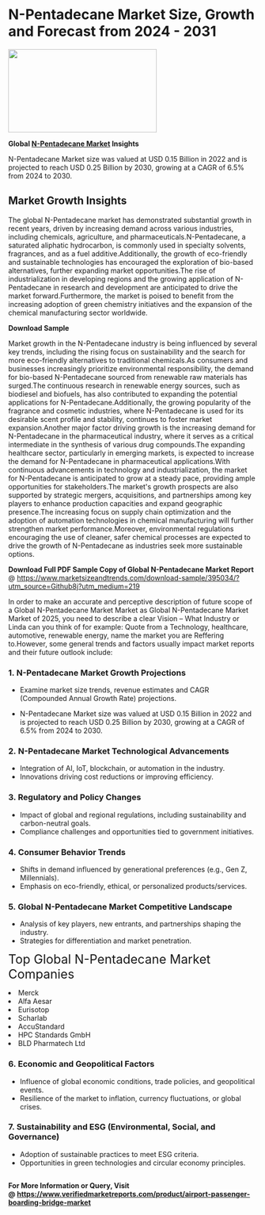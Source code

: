 <H1>N-Pentadecane Market Size, Growth and Forecast from 2024 - 2031</H1><img class="aligncenter size-medium wp-image-584254" src="https://thirdeyenews.in/wp-content/uploads/2024/09/Global-Market-Research-300x168.jpeg" alt="" width="300" height="168" /><p><strong>Global&nbsp;<a href="https://www.marketsizeandtrends.com/download-sample/395034/?utm_source=Github8j?utm_medium=219">N-Pentadecane Market</a> Insights</strong></p><p>N-Pentadecane Market size was valued at USD 0.15 Billion in 2022 and is projected to reach USD 0.25 Billion by 2030, growing at a CAGR of 6.5% from 2024 to 2030.</p><p><h2>Market Growth Insights</h2> <p>The global N-Pentadecane market has demonstrated substantial growth in recent years, driven by increasing demand across various industries, including chemicals, agriculture, and pharmaceuticals.N-Pentadecane, a saturated aliphatic hydrocarbon, is commonly used in specialty solvents, fragrances, and as a fuel additive.Additionally, the growth of eco-friendly and sustainable technologies has encouraged the exploration of bio-based alternatives, further expanding market opportunities.The rise of industrialization in developing regions and the growing application of N-Pentadecane in research and development are anticipated to drive the market forward.Furthermore, the market is poised to benefit from the increasing adoption of green chemistry initiatives and the expansion of the chemical manufacturing sector worldwide.</p> <p><strong>Download Sample</strong></p> <p>Market growth in the N-Pentadecane industry is being influenced by several key trends, including the rising focus on sustainability and the search for more eco-friendly alternatives to traditional chemicals.As consumers and businesses increasingly prioritize environmental responsibility, the demand for bio-based N-Pentadecane sourced from renewable raw materials has surged.The continuous research in renewable energy sources, such as biodiesel and biofuels, has also contributed to expanding the potential applications for N-Pentadecane.Additionally, the growing popularity of the fragrance and cosmetic industries, where N-Pentadecane is used for its desirable scent profile and stability, continues to foster market expansion.Another major factor driving growth is the increasing demand for N-Pentadecane in the pharmaceutical industry, where it serves as a critical intermediate in the synthesis of various drug compounds.The expanding healthcare sector, particularly in emerging markets, is expected to increase the demand for N-Pentadecane in pharmaceutical applications.With continuous advancements in technology and industrialization, the market for N-Pentadecane is anticipated to grow at a steady pace, providing ample opportunities for stakeholders.The market's growth prospects are also supported by strategic mergers, acquisitions, and partnerships among key players to enhance production capacities and expand geographic presence.The increasing focus on supply chain optimization and the adoption of automation technologies in chemical manufacturing will further strengthen market performance.Moreover, environmental regulations encouraging the use of cleaner, safer chemical processes are expected to drive the growth of N-Pentadecane as industries seek more sustainable options.<p><span class=""><strong>Download Full PDF Sample Copy of Global N-Pentadecane Market Report</strong> @ <a href="https://www.marketsizeandtrends.com/download-sample/395034/?utm_source=Github8j?utm_medium=219" target="_blank">https://www.marketsizeandtrends.com/download-sample/395034/?utm_source=Github8j?utm_medium=219</a></span></p><p>In order to make an accurate and perceptive description of future scope of a Global&nbsp;N-Pentadecane Market Market as Global&nbsp;N-Pentadecane Market Market of 2025, you need to describe a clear Vision &ndash; What Industry or Linda can you think of for example: Quote from a Technology, healthcare, automotive, renewable energy, name the market you are Reffering to.However, some general trends and factors usually impact market reports and their future outlook include:</p><h3>1.&nbsp;<strong>N-Pentadecane Market Growth Projections</strong></h3><ul><li>Examine market size trends, revenue estimates and CAGR (Compounded Annual Growth Rate) projections.</li><li><p>N-Pentadecane Market size was valued at USD 0.15 Billion in 2022 and is projected to reach USD 0.25 Billion by 2030, growing at a CAGR of 6.5% from 2024 to 2030.</p></li></ul><h3>2.&nbsp;<strong>N-Pentadecane Market Technological Advancements</strong></h3><ul><li>Integration of AI, IoT, blockchain, or automation in the industry.</li><li>Innovations driving cost reductions or improving efficiency.</li></ul><h3>3.&nbsp;<strong>Regulatory and Policy Changes</strong></h3><ul><li>Impact of global and regional regulations, including sustainability and carbon-neutral goals.</li><li>Compliance challenges and opportunities tied to government initiatives.</li></ul><h3>4.&nbsp;<strong>Consumer Behavior Trends</strong></h3><ul><li>Shifts in demand influenced by generational preferences (e.g., Gen Z, Millennials).</li><li>Emphasis on eco-friendly, ethical, or personalized products/services.</li></ul><h3>5.&nbsp;<strong>Global N-Pentadecane Market Competitive Landscape</strong></h3><ul><li>Analysis of key players, new entrants, and partnerships shaping the industry.</li><li>Strategies for differentiation and market penetration.</li></ul><p data-pm-slice="1 1 []"><span style="color: inherit; font-family: inherit; font-size: 25px;">Top Global N-Pentadecane Market Companies</span></p><div class="" data-test-id=""><p><li>Merck</li><li> Alfa Aesar</li><li> Eurisotop</li><li> Scharlab</li><li> AccuStandard</li><li> HPC Standards GmbH</li><li> BLD Pharmatech Ltd</li></p></div><h3>6.&nbsp;<strong>Economic and Geopolitical Factors</strong></h3><ul><li>Influence of global economic conditions, trade policies, and geopolitical events.</li><li>Resilience of the market to inflation, currency fluctuations, or global crises.</li></ul><h3>7.&nbsp;<strong>Sustainability and ESG (Environmental, Social, and Governance)</strong></h3><ul><li>Adoption of sustainable practices to meet ESG criteria.</li><li>Opportunities in green technologies and circular economy principles.</li></ul><h2><strong style="font-size: 14px;">For More Information or Query, Visit @&nbsp;</strong><a style="background-color: #ffffff; font-size: 14px;" href="https://www.marketsizeandtrends.com/report/n-pentadecane-market/" target="_blank">https://www.verifiedmarketreports.com/product/airport-passenger-boarding-bridge-market</a></h2>